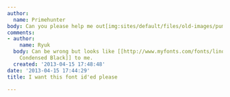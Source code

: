 ```yaml
---
author:
  name: Primehunter
body: Can you please help me out[img:sites/default/files/old-images/pumpalert_logo_300px_trans_4346.png]
comments:
- author:
    name: Ryuk
  body: Can be wrong but looks like [[http://www.myfonts.com/fonts/linotype/helvetica|helvetica
    Condensed Black]] to me.
  created: '2013-04-15 17:48:48'
date: '2013-04-15 17:44:29'
title: I want this font id'ed please

---
```

